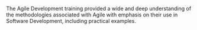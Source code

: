 The Agile Development training provided a wide and deep understanding of the methodologies associated with Agile with emphasis on their use in Software Development, including practical examples.
